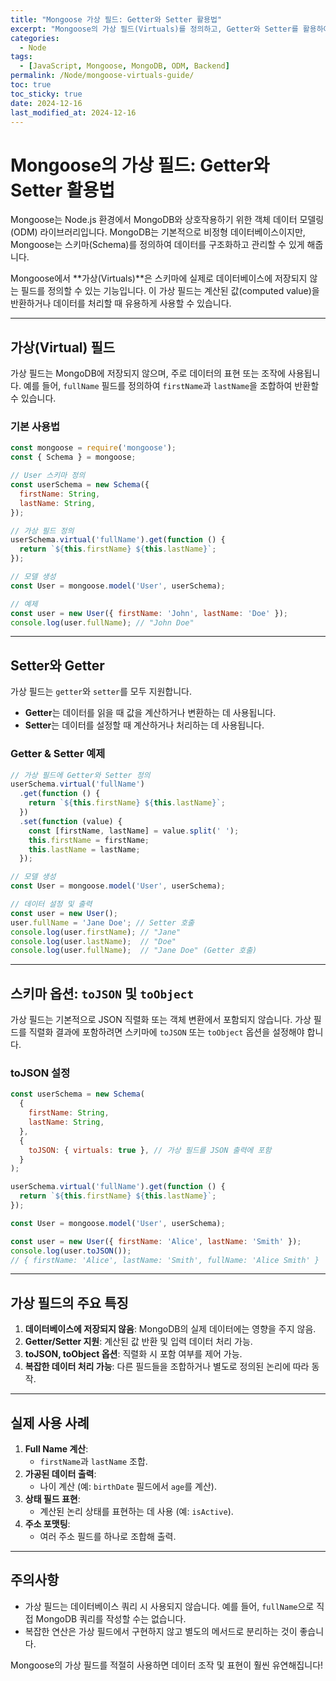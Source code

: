 ```yaml
---
title: "Mongoose 가상 필드: Getter와 Setter 활용법"
excerpt: "Mongoose의 가상 필드(Virtuals)를 정의하고, Getter와 Setter를 활용하여 데이터를 효과적으로 관리하는 방법을 알아봅니다."
categories:
  - Node
tags:
  - [JavaScript, Mongoose, MongoDB, ODM, Backend]
permalink: /Node/mongoose-virtuals-guide/
toc: true
toc_sticky: true
date: 2024-12-16
last_modified_at: 2024-12-16
---
```


# Mongoose의 가상 필드: Getter와 Setter 활용법

Mongoose는 Node.js 환경에서 MongoDB와 상호작용하기 위한 객체 데이터 모델링(ODM) 라이브러리입니다. MongoDB는 기본적으로 비정형 데이터베이스이지만, Mongoose는 스키마(Schema)를 정의하여 데이터를 구조화하고 관리할 수 있게 해줍니다.

Mongoose에서 **가상(Virtuals)**은 스키마에 실제로 데이터베이스에 저장되지 않는 필드를 정의할 수 있는 기능입니다. 이 가상 필드는 계산된 값(computed value)을 반환하거나 데이터를 처리할 때 유용하게 사용할 수 있습니다.

---

## **가상(Virtual) 필드**
가상 필드는 MongoDB에 저장되지 않으며, 주로 데이터의 표현 또는 조작에 사용됩니다. 예를 들어, `fullName` 필드를 정의하여 `firstName`과 `lastName`을 조합하여 반환할 수 있습니다.

### **기본 사용법**
```javascript
const mongoose = require('mongoose');
const { Schema } = mongoose;

// User 스키마 정의
const userSchema = new Schema({
  firstName: String,
  lastName: String,
});

// 가상 필드 정의
userSchema.virtual('fullName').get(function () {
  return `${this.firstName} ${this.lastName}`;
});

// 모델 생성
const User = mongoose.model('User', userSchema);

// 예제
const user = new User({ firstName: 'John', lastName: 'Doe' });
console.log(user.fullName); // "John Doe"
```

---

## **Setter와 Getter**

가상 필드는 `getter`와 `setter`를 모두 지원합니다.

- **Getter**는 데이터를 읽을 때 값을 계산하거나 변환하는 데 사용됩니다.
- **Setter**는 데이터를 설정할 때 계산하거나 처리하는 데 사용됩니다.

### **Getter & Setter 예제**
```javascript
// 가상 필드에 Getter와 Setter 정의
userSchema.virtual('fullName')
  .get(function () {
    return `${this.firstName} ${this.lastName}`;
  })
  .set(function (value) {
    const [firstName, lastName] = value.split(' ');
    this.firstName = firstName;
    this.lastName = lastName;
  });

// 모델 생성
const User = mongoose.model('User', userSchema);

// 데이터 설정 및 출력
const user = new User();
user.fullName = 'Jane Doe'; // Setter 호출
console.log(user.firstName); // "Jane"
console.log(user.lastName);  // "Doe"
console.log(user.fullName);  // "Jane Doe" (Getter 호출)
```

---

## **스키마 옵션: `toJSON` 및 `toObject`**
가상 필드는 기본적으로 JSON 직렬화 또는 객체 변환에서 포함되지 않습니다. 가상 필드를 직렬화 결과에 포함하려면 스키마에 `toJSON` 또는 `toObject` 옵션을 설정해야 합니다.

### **toJSON 설정**
```javascript
const userSchema = new Schema(
  {
    firstName: String,
    lastName: String,
  },
  {
    toJSON: { virtuals: true }, // 가상 필드를 JSON 출력에 포함
  }
);

userSchema.virtual('fullName').get(function () {
  return `${this.firstName} ${this.lastName}`;
});

const User = mongoose.model('User', userSchema);

const user = new User({ firstName: 'Alice', lastName: 'Smith' });
console.log(user.toJSON());
// { firstName: 'Alice', lastName: 'Smith', fullName: 'Alice Smith' }
```

---

## **가상 필드의 주요 특징**
1. **데이터베이스에 저장되지 않음**: MongoDB의 실제 데이터에는 영향을 주지 않음.
2. **Getter/Setter 지원**: 계산된 값 반환 및 입력 데이터 처리 가능.
3. **toJSON, toObject 옵션**: 직렬화 시 포함 여부를 제어 가능.
4. **복잡한 데이터 처리 가능**: 다른 필드들을 조합하거나 별도로 정의된 논리에 따라 동작.

---

## **실제 사용 사례**
1. **Full Name 계산**:
   - `firstName`과 `lastName` 조합.
2. **가공된 데이터 출력**:
   - 나이 계산 (예: `birthDate` 필드에서 `age`를 계산).
3. **상태 필드 표현**:
   - 계산된 논리 상태를 표현하는 데 사용 (예: `isActive`).
4. **주소 포맷팅**:
   - 여러 주소 필드를 하나로 조합해 출력.

---

## **주의사항**
- 가상 필드는 데이터베이스 쿼리 시 사용되지 않습니다. 예를 들어, `fullName`으로 직접 MongoDB 쿼리를 작성할 수는 없습니다.
- 복잡한 연산은 가상 필드에서 구현하지 않고 별도의 메서드로 분리하는 것이 좋습니다.

Mongoose의 가상 필드를 적절히 사용하면 데이터 조작 및 표현이 훨씬 유연해집니다!

